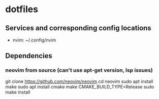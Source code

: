 # dotfiles

## Services and corresponding config locations
- nvim: ~/.config/nvim

## Dependencies
### neovim from source (can't use apt-get version, lsp issues)
git clone https://github.com/neovim/neovim
cd neovim
sudo apt install make
sudo apt install cmake
make CMAKE_BUILD_TYPE=Release
sudo make install
